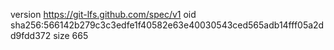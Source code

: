 version https://git-lfs.github.com/spec/v1
oid sha256:566142b279c3c3edfe1f40582e63e40030543ced565adb14fff05a2dd9fdd372
size 665
